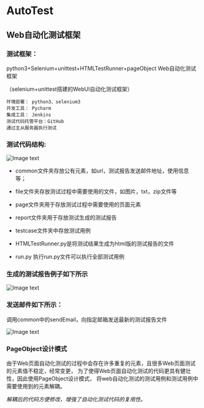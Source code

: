 # AutoTest
## Web自动化测试框架

### 测试框架：
python3+Selenium+unittest+HTMLTestRunner+pageObject  Web自动化测试框架

（selenium+unittest搭建的WebUI自动化测试框架）

    环境部署： python3、selenium3 
    开发工具： Pycharm
    集成工具： Jenkins
    测试代码托管平台：GitHub
    通过主从服务器执行测试
    
### 测试代码结构:

![Image text](https://raw.githubusercontent.com/linyuli861/Automated-Test/master/z-README-image/structure.png)

* common文件夹存放公有元素，如url，测试报告发送邮件地址，使用信息等；

* file文件夹存放测试过程中需要使用的文件，如图片，txt，zip文件等

* page文件夹用于存放测试过程中需要使用的页面元素

* report文件夹用于存放测试生成的测试报告

* testcase文件夹中存放测试用例

* HTMLTestRunner.py是将测试结果生成为html版的测试报告的文件

* run.py 执行run.py文件可以执行全部测试用例

### 生成的测试报告例子如下所示

![Image text](https://raw.githubusercontent.com/linyuli861/Automated-Test/master/z-README-image/report.png)

### 发送邮件如下所示：

调用common中的sendEmail，向指定邮箱发送最新的测试报告文件

![Image text](https://raw.githubusercontent.com/linyuli861/Automated-Test/master/z-README-image/email.jpg)

### PageObject设计模式

由于Web页面自动化测试的过程中会存在许多重复的元素，且很多Web页面测试的元素值不稳定，经常变更，
为了使得Web页面自动化测试的代码更具有健壮性，因此使用PageObject设计模式，
将web自动化测试的测试用例和测试用例中需要使用到的元素解耦。

*解耦后的代码方便修改，增强了自动化测试代码的复用性。*

 
 







